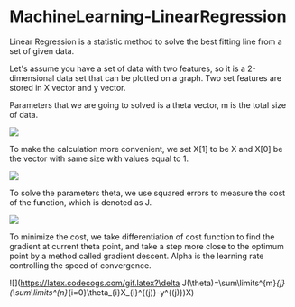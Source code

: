 # MachineLearning-LinearRegression

Linear Regression is a statistic method to solve the best fitting line from a set of given data.

Let's assume you have a set of data with two features, so it is a 2-dimensional data set that can be plotted on a graph.
Two set features are stored in X vector and y vector.

Parameters that we are going to solved is a theta vector, m is the total size of data.

![](https://latex.codecogs.com/gif.latex?y=\sum\limits^{m}_{j=1}\theta_{0}+\theta_{1}X^{(j)})

To make the calculation more convenient, we set X[1] to be X and X[0] be the vector with same size with values equal to 1.

![](https://latex.codecogs.com/gif.latex?y=\sum\limits^{m}_{j=0}\sum\limits^{n}_{i=0}\theta_{i}X_{i}^{(j)})

To solve the parameters theta, we use squared errors to measure the cost of the function, which is denoted as J.

![](https://latex.codecogs.com/gif.latex?J(\theta)=\frac{1}{2}\sum\limits^{m}_{j}(\sum\limits^{n}_{i=0}\theta_{i}X_{i}^{(j)}-y^{(j)})^{2})

To minimize the cost, we take differentiation of cost function to find the gradient at current theta point, and take a step more close to the optimum point by a method called gradient descent. Alpha is the learning rate controlling the speed of convergence.

![](https://latex.codecogs.com/gif.latex?\delta J(\theta)=\sum\limits^{m}_{j}(\sum\limits^{n}_{i=0}\theta_{i}X_{i}^{(j)}-y^{(j)})X)
